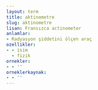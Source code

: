 ```yaml
---
layout: term
title: aktinometre
slug: aktinometre
lisan: Fransızca actinometer
anlamlar:
- Radyasyon şiddetini ölçen araç
ozellikler:
- - isim
  - fizik
ornekler:
- - ''
orneklerkaynak:
- - ''
---
```

